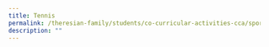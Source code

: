```yaml
---
title: Tennis
permalink: /theresian-family/students/co-curricular-activities-cca/sports-n-games/tennis/
description: ""
---
```

